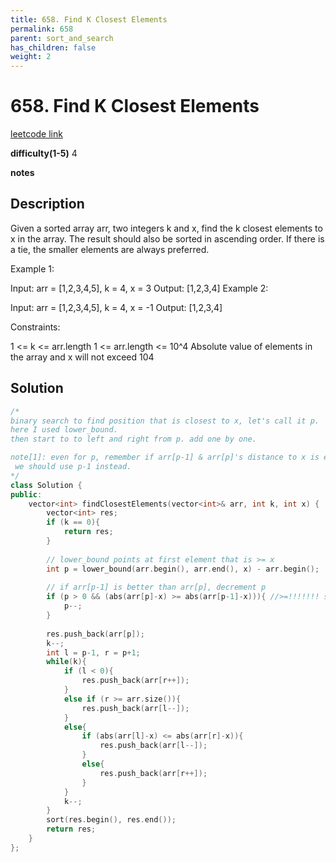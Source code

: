 ```yaml
---
title: 658. Find K Closest Elements
permalink: 658
parent: sort_and_search
has_children: false
weight: 2
---
```

# 658. Find K Closest Elements
[leetcode link](https://leetcode.com/problems/find-k-closest-elements/)

**difficulty(1-5)** 
4

**notes**   


## Description
Given a sorted array arr, two integers k and x, find the k closest elements to x in the array. The result should also be sorted in ascending order. If there is a tie, the smaller elements are always preferred.

 

Example 1:

Input: arr = [1,2,3,4,5], k = 4, x = 3
Output: [1,2,3,4]
Example 2:

Input: arr = [1,2,3,4,5], k = 4, x = -1
Output: [1,2,3,4]
 

Constraints:

1 <= k <= arr.length
1 <= arr.length <= 10^4
Absolute value of elements in the array and x will not exceed 104

## Solution

```c++
/*
binary search to find position that is closest to x, let's call it p.
here I used lower_bound. 
then start to to left and right from p. add one by one.

note[1]: even for p, remember if arr[p-1] & arr[p]'s distance to x is equal,
 we should use p-1 instead. 
*/
class Solution {
public:
    vector<int> findClosestElements(vector<int>& arr, int k, int x) {
        vector<int> res;
        if (k == 0){
            return res;
        }
        
        // lower_bound points at first element that is >= x
        int p = lower_bound(arr.begin(), arr.end(), x) - arr.begin();
        
        // if arr[p-1] is better than arr[p], decrement p
        if (p > 0 && (abs(arr[p]-x) >= abs(arr[p-1]-x))){ //>=!!!!!!! see [1]
            p--;
        }
        
        res.push_back(arr[p]);
        k--;
        int l = p-1, r = p+1;
        while(k){
            if (l < 0){
                res.push_back(arr[r++]);
            }
            else if (r >= arr.size()){
                res.push_back(arr[l--]);
            }
            else{
                if (abs(arr[l]-x) <= abs(arr[r]-x)){
                    res.push_back(arr[l--]);
                }
                else{
                    res.push_back(arr[r++]);
                }
            }
            k--;
        }
        sort(res.begin(), res.end());
        return res;
    }
};
```


<!-- 
Default label
{: .label }

Blue label
{: .label .label-blue }

Stable
{: .label .label-green }

New release
{: .label .label-purple }

Coming soon
{: .label .label-yellow }

Deprecated
{: .label .label-red } -->
